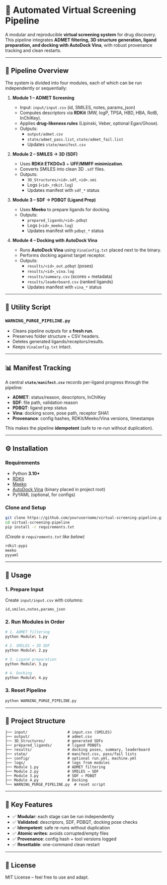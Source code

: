# 🧪 Automated Virtual Screening Pipeline

A modular and reproducible **virtual screening system** for drug discovery.  
This pipeline integrates **ADMET filtering, 3D structure generation, ligand preparation, and docking with AutoDock Vina**, with robust provenance tracking and clean restarts.

---

## 📂 Pipeline Overview

The system is divided into four modules, each of which can be run independently or sequentially:

1. **Module 1 – ADMET Screening**  
   - Input: `input/input.csv` (id, SMILES, notes, params_json)  
   - Computes descriptors via **RDKit** (MW, logP, TPSA, HBD, HBA, RotB, InChIKey).  
   - Applies **drug-likeness rules** (Lipinski, Veber, optional Egan/Ghose).  
   - Outputs:  
     - `output/admet.csv`  
     - `state/admet_pass.list`, `state/admet_fail.list`  
     - Updates `state/manifest.csv`  

2. **Module 2 – SMILES → 3D (SDF)**  
   - Uses **RDKit ETKDGv3** + **UFF/MMFF minimization**.  
   - Converts SMILES into clean 3D `.sdf` files.  
   - Outputs:  
     - `3D_Structures/<id>.sdf`, `<id>.smi`  
     - Logs (`<id>_rdkit.log`)  
     - Updates manifest with `sdf_*` status  

3. **Module 3 – SDF → PDBQT (Ligand Prep)**  
   - Uses **Meeko** to prepare ligands for docking.  
   - Outputs:  
     - `prepared_ligands/<id>.pdbqt`  
     - Logs (`<id>_meeko.log`)  
     - Updates manifest with `pdbqt_*` status  

4. **Module 4 – Docking with AutoDock Vina**  
   - Runs **AutoDock Vina** using `VinaConfig.txt` placed next to the binary.  
   - Performs docking against target receptor.  
   - Outputs:  
     - `results/<id>_out.pdbqt` (poses)  
     - `results/<id>_vina.log`  
     - `results/summary.csv` (scores + metadata)  
     - `results/leaderboard.csv` (ranked ligands)  
     - Updates manifest with `vina_*` status  

---

## 🧹 Utility Script

### `WARNING_PURGE_PIPELINE.py`  
- Cleans pipeline outputs for a **fresh run**.  
- Preserves folder structure + CSV headers.  
- Deletes generated ligands/receptors/results.  
- Keeps `VinaConfig.txt` intact.  

---

## 📊 Manifest Tracking

A central **`state/manifest.csv`** records per-ligand progress through the pipeline:

- **ADMET**: status/reason, descriptors, InChIKey  
- **SDF**: file path, validation reason  
- **PDBQT**: ligand prep status  
- **Vina**: docking score, pose path, receptor SHA1  
- **Provenance**: config hashes, RDKit/Meeko/Vina versions, timestamps  

This makes the pipeline **idempotent** (safe to re-run without duplication).

---

## ⚙️ Installation

### Requirements
- Python **3.10+**
- [RDKit](https://www.rdkit.org/)
- [Meeko](https://github.com/forlilab/meeko)  
- [AutoDock Vina](http://vina.scripps.edu/) (binary placed in project root)  
- PyYAML (optional, for configs)

### Clone and Setup
```bash
git clone https://github.com/yourusername/virtual-screening-pipeline.git
cd virtual-screening-pipeline
pip install -r requirements.txt
```

*(Create a `requirements.txt` like below)*

```txt
rdkit-pypi
meeko
pyyaml
```

---

## 🚀 Usage

### 1. Prepare Input
Create `input/input.csv` with columns:
```
id,smiles,notes,params_json
```

### 2. Run Modules in Order
```bash
# 1. ADMET filtering
python Module\ 1.py

# 2. SMILES → 3D SDF
python Module\ 2.py

# 3. Ligand preparation
python Module\ 3.py

# 4. Docking
python Module\ 4.py
```

### 3. Reset Pipeline
```bash
python WARNING_PURGE_PIPELINE.py
```

---

## 📂 Project Structure

```
├── input/                  # input.csv (SMILES)
├── output/                 # admet.csv
├── 3D_Structures/          # generated SDFs
├── prepared_ligands/       # ligand PDBQTs
├── results/                # docking poses, summary, leaderboard
├── state/                  # manifest.csv, pass/fail lists
├── config/                 # optional run.yml, machine.yml
├── logs/                   # logs from modules
├── Module 1.py             # ADMET filtering
├── Module 2.py             # SMILES → SDF
├── Module 3.py             # SDF → PDBQT
├── Module 4.py             # Docking
└── WARNING_PURGE_PIPELINE.py  # reset script
```

---

## 🔑 Key Features
- ✅ **Modular**: each stage can be run independently  
- ✅ **Validated**: descriptors, SDF, PDBQT, docking pose checks  
- ✅ **Idempotent**: safe re-runs without duplication  
- ✅ **Atomic writes**: avoids corrupted/empty files  
- ✅ **Provenance**: config hash + tool versions logged  
- ✅ **Resettable**: one-command clean restart  

---

## 📜 License
MIT License – feel free to use and adapt.  
